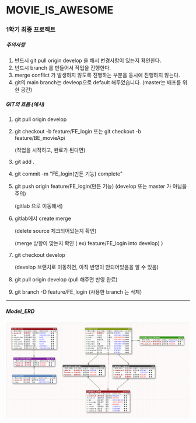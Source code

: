 # MOVIE_IS_AWESOME

### 1학기 최종 프로젝트



##### 주의사항

1. 반드시 git pull origin develop 을 해서 변경사항이 있는지 확인한다.
2. 반드시 branch 를 만들어서 작업을 진행한다.
3. merge conflict 가 발생하지 않도록 진행하는 부분을 동시에 진행하지 않는다.
3. git의 main branch는 devleop으로 default 해두었습니다. (master는 배포를 위한 공간)

##### GIT의 흐름 (예시)

1. git pull origin develop

2. git checkout -b feature/FE_login 또는 git checkout -b feature/BE_movieApi

    (작업을 시작하고, 완료가 된다면)
    
3. git add .

4. git commit -m "FE_login(만든 기능) complete"

5. git push origin feature/FE_login(만든 기능) (develop 또는 master 가 아님을 주의)

    (gitlab 으로 이동해서)

6. gitlab에서 create merge

    (delete source 체크되어있는지 확인)
    
    (merge 방향이 맞는지 확인 ( ex) feature/FE_login into develop) )
    
7. git checkout develop 

    (develop 브랜치로 이동하면, 아직 반영이 안되어있음을 알 수 있음)

8. git pull origin develop (pull 해주면 반영 완료)

9. git branch -D feature/FE_login (사용한 branch 는 삭제)



------



##### Model_ERD

![Model_ERD](README.assets/Model_ERD.png)

